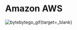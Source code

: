 # Amazon AWS

![bytebytego_gif](https://substackcdn.com/image/fetch/w_1456,c_limit,f_webp,q_auto:good,fl_lossy/https%3A%2F%2Fsubstack-post-media.s3.amazonaws.com%2Fpublic%2Fimages%2Ff416d0da-2f7a-46df-9709-f7859c5e5613_1415x1536.gif){target=_blank}